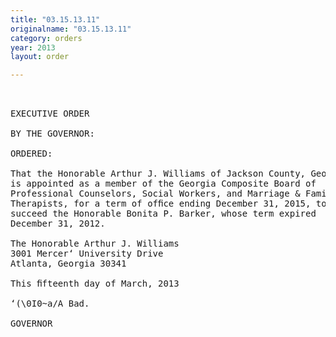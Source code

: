 ```yaml
---
title: "03.15.13.11"
originalname: "03.15.13.11"
category: orders
year: 2013
layout: order

---
```

<pre>
 

EXECUTIVE ORDER

BY THE GOVERNOR:

ORDERED:

That the Honorable Arthur J. Williams of Jackson County, Georgia,
is appointed as a member of the Georgia Composite Board of
Professional Counselors, Social Workers, and Marriage & Family
Therapists, for a term of ofﬁce ending December 31, 2015, to
succeed the Honorable Bonita P. Barker, whose term expired
December 31, 2012.

The Honorable Arthur J. Williams
3001 Mercer‘ University Drive
Atlanta, Georgia 30341

This ﬁfteenth day of March, 2013

‘(\0I0~a/A Bad.

GOVERNOR

</pre>
